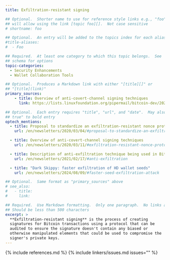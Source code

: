 ```yaml
---
title: Exfiltration-resistant signing

## Optional.  Shorter name to use for reference style links e.g., "foo"
## will allow using the link [topic foo][].  Not case sensitive
# shortname: foo

## Optional.  An entry will be added to the topics index for each alias
#title-aliases:
#  - Foo

## Required.  At least one category to which this topic belongs.  See
## schema for options
topic-categories:
  - Security Enhancements
  - Wallet Collaboration Tools

## Optional.  Produces a Markdown link with either "[title][]" or
## "[title](link)"
primary_sources:
    - title: Overview of anti-covert-channel signing techniques
      link: https://lists.linuxfoundation.org/pipermail/bitcoin-dev/2020-March/017667.html

## Optional.  Each entry requires "title", "url", and "date".  May also use "feature:
## true" to bold entry
optech_mentions:
  - title: Proposal to standardize an exfiltration-resistant nonce protocol
    url: /en/newsletters/2020/03/04/#proposal-to-standardize-an-exfiltration-resistant-nonce-protocol

  - title: Overview of anti-covert-channel signing techniques
    url: /en/newsletters/2020/03/11/#exfiltration-resistant-nonce-protocols

  - title: Description of anti-exfiltration technique being used in BitBox02 and Jade hardware wallets
    url: /en/newsletters/2021/02/17/#anti-exfiltration

  - title: "Dark Skippy: faster exfiltration of HD wallet seeds"
    url: /en/newsletters/2024/08/09/#faster-seed-exfiltration-attack

## Optional.  Same format as "primary_sources" above
# see_also:
#   - title:
#     link:

## Required.  Use Markdown formatting.  Only one paragraph.  No links allowed.
## Should be less than 500 characters
excerpt: >
  **Exfiltration-resistant signing** is the process of creating
  signatures for Bitcoin transactions using a protocol that can be
  audited to ensure the signature doesn't contain any biased or
  otherwise manipulated elements that could be used to compromise the
  signer's private keys.
---
```

{% include references.md %}
{% include linkers/issues.md issues="" %}
